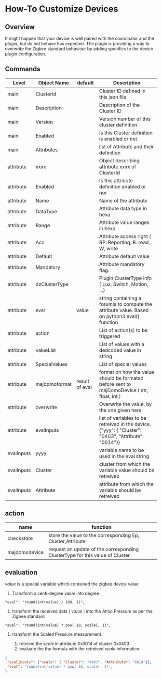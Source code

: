 # How-To Customize Devices

## Overview

It might happen that your device is well paired with the coordinator and the plugin, but do not behave has expected.
The plugin is providing a way to overwrite the Zigbee standard behaviour by adding specifics to the device plugin configuration.

## Commands

| Level     | Object Name   | default | Description |
| -----     | -----------   | ------- | ----------- |
| main      | ClusterId     |         |  Cluster ID defined in this json file |
| main      | Description   |         |  Description of the Cluster ID |
| main      | Version       |         |  Version number of this cluster definition |
| main      | Enabled       |         |  Is this Cluster definition is enabled or not |
| main      | Attributes    |         |  list of Attribute and their definition |
| attribute | xxxx          |         |  Object describing attribute xxxx of ClusterId |
| attribute | Enabled       |         |  Is this attribute definition enabled or nor |
| attribute | Name          |         |  Name of the attribute |
| attribute | DataType      |         |  Attribute data type in hexa |
| attribute | Range         |         |  Attribute value ranges in hexa |
| attribute | Acc           |         |  Attribute access right ( RP: Reporting, R: read, W, write |
| attribute | Default       |         |  Attribute default value |
| attribute | Mandatory     |         |  Attribute mandatory flag. |
| attribute | dzClusterType |         |  Plugin ClusterType info ( Lux, Switch, Motion, ...) |
| attribute | eval          |  value  |  string containing a forumla to compute the attribute value. Based on python3 eval() function|
| attribute | action        |         |  List of action(s) to be triggered
| attribute | valueList     |         |  List of values with a dedcoded value in string |
| attribute | SpecialValues |         |  List of special values |
| attribute | majdomoformat |  result of eval |  format on how the value should be formated before sent to majDomoDevice ( str, float, int ) |
| attribute | overwrite     |         |  Overwrite the value, by the one given here |
| attribute | evalInputs    |         |  list of variables to be retreived in the device.  {"yyy": { "Cluster": "0403", "Attribute": "0014"}} |
| evalInputs | yyyy         |         |  variable name to be used in the eval string |
| evalInputs | Cluster      |         |  cluster from which the variable value should be retreived |
| evalInputs | Attribute    |         |  attribute from which the variable should be retreived |

## __action__

| name          | function |
| ----          | -------- |
| checkstore    | store the value to the corresponding Ep, Cluster,Attribute |
| majdomodevice | request an update of the corresponding ClusterType for this value of Cluster|

## evaluation

_value_ is a special variable which contained the zigbee device value

1. Transform a centi-degree _value_ into degree

``` "eval": "round(int(value) / 100, 1)", ```

1. transform the received data ( _value_ ) into the Atmo Pressure as per the Zigbee standard

``` "eval": "round(int(value) * pow( 10, scale), 1)", ```

1. transform the Scaled Pressure measurement.

   1. retreive the _scale_ in attribute 0x0014 of cluster 0x0403
   1. evaluate the the formula with the retreived _scale_ information

```json
{
 "evalInputs": {"scale": { "Cluster": "0403", "Attribute": "0014"}},
 "eval": "round(int(value) * pow( 10, scale), 1)",
}
 ```
